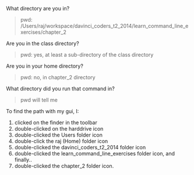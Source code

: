 What directory are you in? <br>
<blockquote> pwd: /Users/raj/workspace/davinci_coders_t2_2014/learn_command_line_exercises/chapter_2 </blockquote>

Are you in the class directory? <br>
<blockquote> pwd: yes, at least a sub-directory of the class directory </blockquote>

Are you in your home directory? <br>	
<blockquote> pwd: no, in chapter_2 directory </blockquote>

What directory did you run that command in? <br>
<blockquote> pwd will tell me </blockquote>

To find the path with my gui, I:
<ol>
<li> clicked on the finder in the toolbar </li>
<li> double-clicked on the harddrive icon </li>
<li> double-clicked the Users folder icon </li>
<li> double-click the raj (Home) folder icon </li>
<li> double-clicked the davinci_coders_t2_2014 folder icon </li> 
<li> double-clicked the learn_command_line_exercises folder icon, and finally.. </li> 
<li> double-clicked the chapter_2 folder icon. </li>
</ol> 
